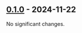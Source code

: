 ## [0.1.0](https://github.com/No767/discord-ext-ipcx/tree/0.1.0) - 2024-11-22

No significant changes.
